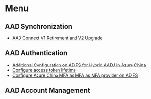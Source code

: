 # Menu

## AAD Synchronization

- [AAD Connect V1 Retirement and V2 Upgrade](https://github.com/Xuzhou-Huang/AAD-Study/blob/main/AAD%20Connect%20V1%20Retirement%20and%20V2%20Upgrade.md)

## AAD Authentication

- [Additional Configuration on AD FS for Hybrid AADJ in Azure China](https://github.com/Xuzhou-Huang/AAD-Study/blob/main/Additional%20Configuration%20on%20AD%20FS%20for%20Hybrid%20AADJ%20in%20Azure%20China.md)
- [Configure access token lifetime](https://github.com/Xuzhou-Huang/AAD-Study/blob/main/Configure%20access%20token%20lifetime.md)
- [Configure Azure China MFA as MFA as MFA provider on AD FS](https://github.com/Xuzhou-Huang/AAD-Study/blob/main/Configure%20Azure%20China%20MFA%20as%20MFA%20as%20MFA%20provider%20on%20AD%20FS.md)

## AAD Account Management

